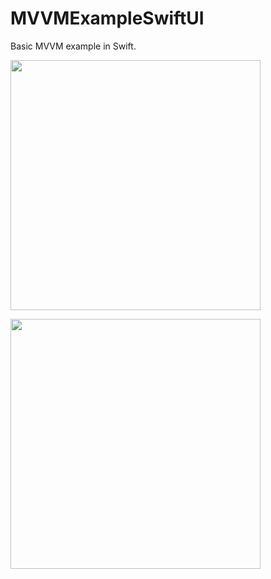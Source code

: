 # MVVMExampleSwiftUI
Basic MVVM example in Swift.

<p> <img width="400" src="https://user-images.githubusercontent.com/105057858/202024877-17d6773a-f41b-4e9c-af76-26e6d3d3ce71.mov"></p>

<p> <img width="400" src="https://user-images.githubusercontent.com/105057858/202025384-395b7166-80f3-44b2-9dd9-21497e314ef1.mov"></p>
